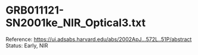 # GRB011121-SN2001ke_NIR_Optical3.txt

Reference: https://ui.adsabs.harvard.edu/abs/2002ApJ...572L..51P/abstract
Status: Early, NIR